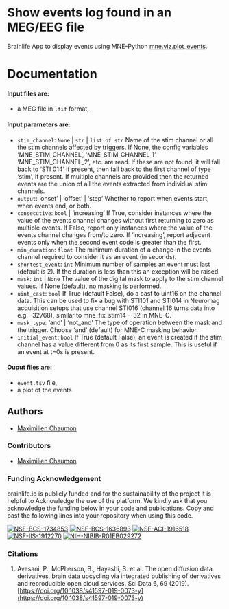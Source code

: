 # Show events log found in an MEG/EEG file

Brainlife App to display events using MNE-Python [mne.viz.plot_events](https://mne.tools/stable/generated/mne.viz.show_events).

# Documentation

#### Input files are:
* a MEG file in `.fif` format,

#### Input parameters are:
* `stim_channel`: `None` | `str` | `list of str` Name of the stim channel or all the stim channels affected by triggers. If None, the config variables ‘MNE_STIM_CHANNEL’, ‘MNE_STIM_CHANNEL_1’, ‘MNE_STIM_CHANNEL_2’, etc. are read. If these are not found, it will fall back to ‘STI 014’ if present, then fall back to the first channel of type ‘stim’, if present. If multiple channels are provided then the returned events are the union of all the events extracted from individual stim channels. 
* `output`: ‘onset’ | ‘offset’ | ‘step’ Whether to report when events start, when events end, or both. 
* `consecutive`: `bool` | ‘increasing’ If True, consider instances where the value of the events channel changes without first returning to zero as multiple events. If False, report only instances where the value of the events channel changes from/to zero. If ‘increasing’, report adjacent events only when the second event code is greater than the first. 
* `min_duration`: `float` The minimum duration of a change in the events channel required to consider it as an event (in seconds). 
* `shortest_event`: `int` Minimum number of samples an event must last (default is 2). If the duration is less than this an exception will be raised. 
* `mask`: `int` | `None` The value of the digital mask to apply to the stim channel values. If None (default), no masking is performed. 
* `uint_cast`: `bool` If True (default False), do a cast to uint16 on the channel data. This can be used to fix a bug with STI101 and STI014 in Neuromag acquisition setups that use channel STI016 (channel 16 turns data into e.g. -32768), similar to mne_fix_stim14 --32 in MNE-C.   
* `mask_type`: ‘and’ | ‘not_and’ The type of operation between the mask and the trigger. Choose ‘and’ (default) for MNE-C masking behavior.   
* `initial_event`: `bool` If True (default False), an event is created if the stim channel has a value different from 0 as its first sample. This is useful if an event at t=0s is present.   

#### Ouput files are:
* `event.tsv` file, 
* a plot of the events
   

## Authors
- [Maximilien Chaumon](maximilien.chaumon@icm-institute.org)

### Contributors
- [Maximilien Chaumon](maximilien.chaumon@icm-institute.org)

### Funding Acknowledgement
brainlife.io is publicly funded and for the sustainability of the project it is helpful to Acknowledge the use of the platform. We kindly ask that you acknowledge the funding below in your code and publications. Copy and past the following lines into your repository when using this code.

[![NSF-BCS-1734853](https://img.shields.io/badge/NSF_BCS-1734853-blue.svg)](https://nsf.gov/awardsearch/showAward?AWD_ID=1734853)
[![NSF-BCS-1636893](https://img.shields.io/badge/NSF_BCS-1636893-blue.svg)](https://nsf.gov/awardsearch/showAward?AWD_ID=1636893)
[![NSF-ACI-1916518](https://img.shields.io/badge/NSF_ACI-1916518-blue.svg)](https://nsf.gov/awardsearch/showAward?AWD_ID=1916518)
[![NSF-IIS-1912270](https://img.shields.io/badge/NSF_IIS-1912270-blue.svg)](https://nsf.gov/awardsearch/showAward?AWD_ID=1912270)
[![NIH-NIBIB-R01EB029272](https://img.shields.io/badge/NIH_NIBIB-R01EB029272-green.svg)](https://grantome.com/grant/NIH/R01-EB029272-01)

### Citations
1. Avesani, P., McPherson, B., Hayashi, S. et al. The open diffusion data derivatives, brain data upcycling via integrated publishing of derivatives and reproducible open cloud services. Sci Data 6, 69 (2019). [https://doi.org/10.1038/s41597-019-0073-y](https://doi.org/10.1038/s41597-019-0073-y)
